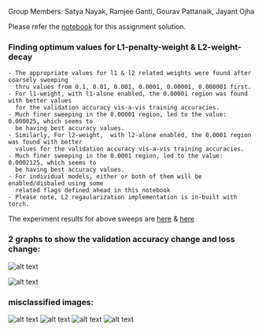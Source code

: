 Group Members: Satya Nayak, Ramjee Ganti, Gourav Pattanaik, Jayant Ojha

Please refer the [notebook](https://github.com/ojhajayant/eva/blob/master/week6/S6_assignment.ipynb) for this assignment solution.

### Finding optimum values for L1-penalty-weight & L2-weight-decay
    - The appropriate values for l1 & l2 related weights were found after coarsely sweeping
      thru values from 0.1, 0.01, 0.001, 0.0001, 0.00001, 0.000001 first.
    - For l1-weight, with l1-alone enabled, the 0.00001 region was found with better values
      for the validation accuracy vis-a-vis training accuracies.
    - Much finer sweeping in the 0.00001 region, led to the value: 0.000025, which seems to
      be having best accuracy values.
    - Similarly, For l2-weight,  with l2-alone enabled, the 0.0001 region was found with better
      values for the validation accuracy vis-a-vis training accuracies.
    - Much finer sweeping in the 0.0001 region, led to the value: 0.0002125, which seems to
      be having best accuracy values.
    - For individual models, either or both of them will be enabled/disbaled using some
      related flags defined ahead in this notebook
    - Please note, L2 regaularization implementation is in-built with torch. 
The experiment results for above sweeps are  [here](https://github.com/ojhajayant/eva/blob/master/week6/S5_assignment_3rd_attempt_40EPOCH_l1_only_experiments.ipynb) & [here](https://github.com/ojhajayant/eva/blob/master/week6/S5_assignment_3rd_attempt_40EPOCH_l2_only_experiments.ipynb)

###  2 graphs to show the validation accuracy change and loss change:
![alt text](https://github.com/ojhajayant/eva/blob/master/week6/test_accuracies.PNG "Logo Title Text 1")

![alt text](https://github.com/ojhajayant/eva/blob/master/week6/test_losses.PNG "Logo Title Text 1")

###  misclassified images:
![alt text](https://github.com/ojhajayant/eva/blob/master/week6/Predicted%20_Vs_%20Actual_Without_both_%20L1_n_L2.PNG "Logo Title Text 1")
![alt text](https://github.com/ojhajayant/eva/blob/master/week6/Predicted%20_Vs_%20Actual_With_L1_alone.PNG "Logo Title Text 1")
![alt text](https://github.com/ojhajayant/eva/blob/master/week6/Predicted%20_Vs_%20Actual_With_L2_alone.PNG "Logo Title Text 1")
![alt text](https://github.com/ojhajayant/eva/blob/master/week6/Predicted%20_Vs_%20Actual_With_both_%20L1_n_L2.PNG "Logo Title Text 1")
